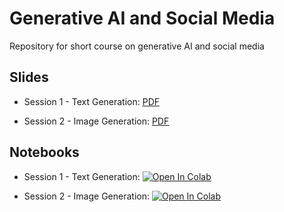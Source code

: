 # Generative AI and Social Media
Repository for short course on generative AI and social media

## Slides

- Session 1 - Text Generation: [PDF](https://github.com/zlisto/social_media_genAI/blob/main/slides/Lecture_01_Text_Generation.pdf)

- Session 2 - Image Generation: [PDF](https://github.com/zlisto/social_media_genAI/blob/main/slides/Lecture_02_Image_Generation.pdf)

## Notebooks
- Session 1 - Text Generation: [![Open In Colab](https://colab.research.google.com/assets/colab-badge.svg)](https://colab.research.google.com/github/zlisto/social_media_genAI/blob/main/main/Lecture_01_Text_Generation.ipynb)

- Session 2 - Image Generation: [![Open In Colab](https://colab.research.google.com/assets/colab-badge.svg)](https://colab.research.google.com/github/zlisto/social_media_genAI/blob/main/main/Lecture_02_Image_Generation.ipynb)
























